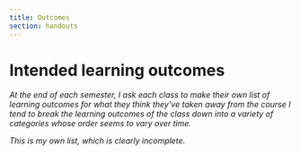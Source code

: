 ```yaml
---
title: Outcomes
section: handouts
---
```

Intended learning outcomes
==========================

_At the end of each semester, I ask each class to make their own list of
learning outcomes for what they think they've taken away from the course
I tend to break the learning outcomes of the class down into a variety
of categories whose order seems to vary over time._

_This is my own list, which is clearly incomplete._

